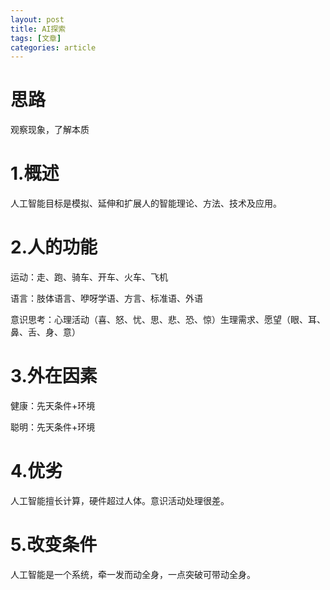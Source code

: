 ```yaml
---
layout: post
title: AI探索
tags: [文章]
categories: article
---
```


# 思路

观察现象，了解本质

# 1.概述

人工智能目标是模拟、延伸和扩展人的智能理论、方法、技术及应用。

# 2.人的功能

运动：走、跑、骑车、开车、火车、飞机

语言：肢体语言、咿呀学语、方言、标准语、外语

意识思考：心理活动（喜、怒、忧、思、悲、恐、惊）生理需求、愿望（眼、耳、鼻、舌、身、意）

# 3.外在因素

健康：先天条件+环境

聪明：先天条件+环境

# 4.优劣

人工智能擅长计算，硬件超过人体。意识活动处理很差。

# 5.改变条件

人工智能是一个系统，牵一发而动全身，一点突破可带动全身。